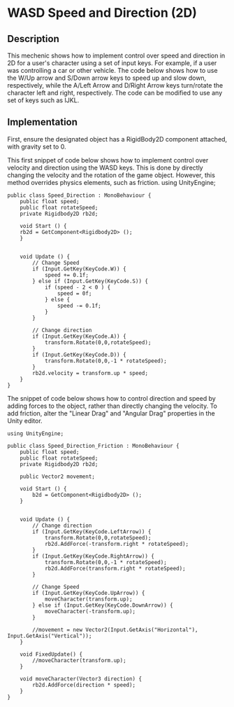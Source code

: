 # WASD Speed and Direction (2D)  

## Description
This mechenic shows how to implement control over speed and direction in 2D for a user's character using a set of input keys. For example, if a user was controlling a car or other vehicle. The code below shows how to use the W/Up arrow and S/Down arrow keys to speed up and slow down, respectively, while the A/Left Arrow and D/Right Arrow keys turn/rotate the character left and right, respectively. The code can be modified to use any set of keys such as IJKL.

## Implementation
First, ensure the designated object has a RigidBody2D component attached, with gravity set to 0.  

This first snippet of code below shows how to implement control over velocity and direction using the WASD keys.
This is done by directly changing the velocity and the rotation of the game object. However, this method overrides physics elements,
such as friction.
    using UnityEngine;

    public class Speed_Direction : MonoBehaviour {
        public float speed;
        public float rotateSpeed;
        private Rigidbody2D rb2d;

        void Start () {
        rb2d = GetComponent<Rigidbody2D> ();
        }
        

        void Update () {
            // Change Speed
            if (Input.GetKey(KeyCode.W)) {
                speed += 0.1f;
            } else if (Input.GetKey(KeyCode.S)) {
                if (speed - 2 < 0 ) {
                    speed = 0f;
                } else {
                    speed -= 0.1f;
                }
            }

            // Change direction
            if (Input.GetKey(KeyCode.A)) {
                transform.Rotate(0,0,rotateSpeed);
            }
            if (Input.GetKey(KeyCode.D)) {
                transform.Rotate(0,0,-1 * rotateSpeed);
            }
            rb2d.velocity = transform.up * speed;
        }
    }
  
The snippet of code below shows how to control direction and speed by adding forces to the object,
rather than directly changing the velocity. To add friction, alter the "Linear Drag" and "Angular Drag" properties
in the Unity editor.

    using UnityEngine;
    
    public class Speed_Direction_Friction : MonoBehaviour {
        public float speed;
        public float rotateSpeed;
        private Rigidbody2D rb2d;

        public Vector2 movement;

        void Start () {
            b2d = GetComponent<Rigidbody2D> ();
        }
        

        void Update () {
            // Change direction
            if (Input.GetKey(KeyCode.LeftArrow)) {
                transform.Rotate(0,0,rotateSpeed);
                rb2d.AddForce(-transform.right * rotateSpeed);
            }
            if (Input.GetKey(KeyCode.RightArrow)) {
                transform.Rotate(0,0,-1 * rotateSpeed);
                rb2d.AddForce(transform.right * rotateSpeed);
            }

            // Change Speed
            if (Input.GetKey(KeyCode.UpArrow)) {
                moveCharacter(transform.up);
            } else if (Input.GetKey(KeyCode.DownArrow)) {
                moveCharacter(-transform.up);
            }

            //movement = new Vector2(Input.GetAxis("Horizontal"), Input.GetAxis("Vertical"));
        }

        void FixedUpdate() {
            //moveCharacter(transform.up);
        }

        void moveCharacter(Vector3 direction) {
            rb2d.AddForce(direction * speed);
        }
    }
